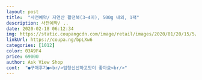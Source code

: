 ```yaml
---
layout: post 
title:  "사전예약/ 자연산 활전복(3~4미), 500g 내외, 1팩" 
description: 사전예약/ ..
date: 2020-02-18 06:12:34 
img: https://static.coupangcdn.com/image/retail/images/2020/01/20/15/5/64c6b616-0df1-40ef-8512-84c6de8d7429.jpg 
linkUrl: https://coupa.ng/bpLXw6 
categories: [1012] 
color: 03A9F4 
price: 69000 
author: Ask View Shop 
cont:  "●구매후기●<br/>엄청신선하고맛이 좋아요<br/>" 
---
```


